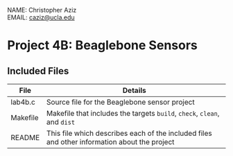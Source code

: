 NAME: Christopher Aziz  
EMAIL: caziz@ucla.edu  

# Project 4B: Beaglebone Sensors  

## Included Files  

File            | Details
--------------- | -------
lab4b.c         | Source file for the Beaglebone sensor project
Makefile        | Makefile that includes the targets `build`, `check`, `clean`, and `dist`
README          | This file which describes each of the included files and other information about the project
